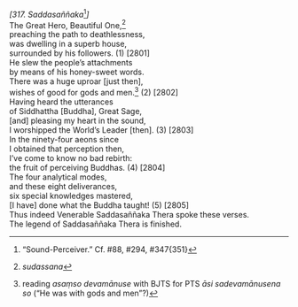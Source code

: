 *\[317. Saddasaññaka*[^1]*\]*  
The Great Hero, Beautiful One,[^2]  
preaching the path to deathlessness,  
was dwelling in a superb house,  
surrounded by his followers. (1) \[2801\]  
He slew the people’s attachments  
by means of his honey-sweet words.  
There was a huge uproar \[just then\],  
wishes of good for gods and men.[^3] (2) \[2802\]  
Having heard the utterances  
of Siddhattha \[Buddha\], Great Sage,  
\[and\] pleasing my heart in the sound,  
I worshipped the World’s Leader \[then\]. (3) \[2803\]  
In the ninety-four aeons since  
I obtained that perception then,  
I’ve come to know no bad rebirth:  
the fruit of perceiving Buddhas. (4) \[2804\]  
The four analytical modes,  
and these eight deliverances,  
six special knowledges mastered,  
\[I have\] done what the Buddha taught! (5) \[2805\]  
Thus indeed Venerable Saddasaññaka Thera spoke these verses.  
The legend of Saddasaññaka Thera is finished.  
[^1]: “Sound-Perceiver.” Cf. \#88, \#294, \#347{351}  
[^2]: *sudassana*  
[^3]: reading *asaṃso devamānuse* with BJTS for PTS *āsi sadevamānusena
    so* (“He was with gods and men”?)
